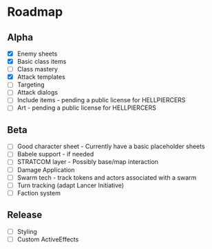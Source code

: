 # Roadmap

## Alpha


- [x] Enemy sheets
- [x] Basic class items
- [ ] Class mastery
- [x] Attack templates
- [ ] Targeting
- [ ] Attack dialogs
- [ ] Include items - pending a public license for HELLPIERCERS
- [ ] Art - pending a public license for HELLPIERCERS

## Beta

- [ ] Good character sheet - Currently have a basic placeholder sheets
- [ ] Babele support - if needed
- [ ] STRATCOM layer - Possibly base/map interaction
- [ ] Damage Application
- [ ] Swarm tech - track tokens and actors associated with a swarm
- [ ] Turn tracking (adapt Lancer Initiative)
- [ ] Faction system

## Release

- [ ] Styling
- [ ] Custom ActiveEffects
